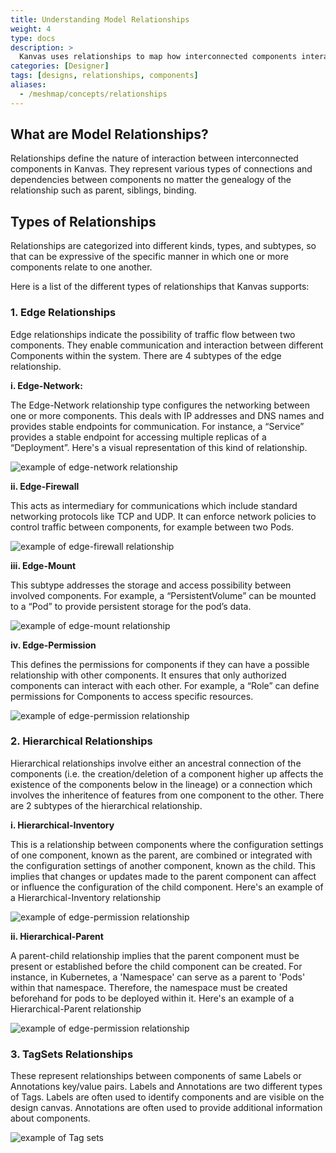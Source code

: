 ```yaml
---
title: Understanding Model Relationships
weight: 4
type: docs
description: >
  Kanvas uses relationships to map how interconnected components interact.
categories: [Designer]
tags: [designs, relationships, components]
aliases:
  - /meshmap/concepts/relationships
---
```


## What are Model Relationships?

Relationships define the nature of interaction between interconnected components in Kanvas. They represent various types of connections and dependencies between components no matter the genealogy of the relationship such as parent, siblings, binding.

## Types of Relationships

Relationships are categorized into different kinds, types, and subtypes, so that can be expressive of the specific manner in which one or more components relate to one another.

Here is a list of the different types of relationships that Kanvas supports:

### 1. Edge Relationships

Edge relationships indicate the possibility of traffic flow between two components. They enable communication and interaction between different Components within the system. There are 4 subtypes of the edge relationship.

**i. Edge-Network:**

The Edge-Network relationship type configures the networking between one or more components. This deals with IP addresses and DNS names and provides stable endpoints for communication. For instance, a “Service” provides a stable endpoint for accessing multiple replicas of a “Deployment”. Here's a visual representation of this kind of relationship.
   
  ![example of edge-network relationship](./EdgeNetworkRelationship.svg)
   
**ii. Edge-Firewall**

This acts as intermediary for communications which include standard networking protocols like TCP and UDP. It can enforce network policies to control traffic between components, for example between two Pods.
   
   ![example of edge-firewall relationship](./edge_firewall_relationship_pod_to_pod.svg)
   
**iii. Edge-Mount**

   This subtype addresses the storage and access possibility between involved components. For example, a “PersistentVolume” can be mounted to a “Pod” to provide persistent storage for the pod’s data.
   
   ![example of edge-mount relationship](./EdgeMountRelationship.svg)
   
**iv. Edge-Permission**

   This defines the permissions for components if they can have a possible relationship with other components. It ensures that only authorized components can interact with each other. For example, a “Role” can define permissions for Components to access specific resources.
   
   ![example of edge-permission relationship](./edge_permission_relationship_cluster_role_service_account.svg)


### 2. Hierarchical Relationships

Hierarchical relationships involve either an ancestral connection of the components (i.e. the creation/deletion of a component higher up affects the existence of the components below in the lineage) or a connection which involves the inheritence of features from one component to the other. There are 2 subtypes of the hierarchical relationship.

**i. Hierarchical-Inventory**

  This is a relationship between components where the configuration settings of one component, known as the parent, are combined or integrated with the configuration settings of another component, known as the child. This implies that changes or updates made to the parent component can affect or influence the configuration of the child component. Here's an example of a Hierarchical-Inventory relationship
   
   ![example of edge-permission relationship](./Hierachical_Inventory_Relationships.svg)
   
**ii. Hierarchical-Parent**

A parent-child relationship implies that the parent component must be present or established before the child component can be created. For instance, in Kubernetes, a 'Namespace' can serve as a parent to 'Pods' within that namespace. Therefore, the namespace must be created beforehand for pods to be deployed within it. Here's an example of a Hierarchical-Parent relationship
   
   ![example of edge-permission relationship](./Hierarchical_Parent_Relationship.svg)

### 3. TagSets Relationships

These represent relationships between components of same Labels or Annotations key/value pairs. Labels and Annotations are two different types of Tags. Labels are often used to identify components and are visible on the design canvas. Annotations are often used to provide additional information about components.

![example of Tag sets](./tags.png)